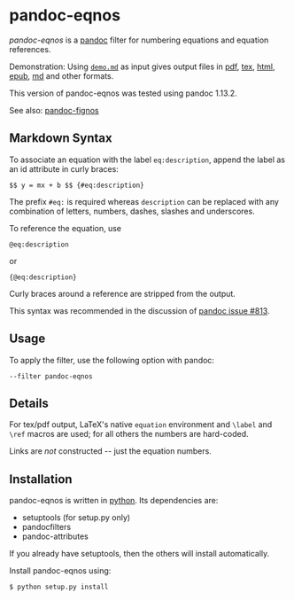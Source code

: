 
pandoc-eqnos
=============

*pandoc-eqnos* is a [pandoc] filter for numbering equations and equation references.

Demonstration: Using [`demo.md`] as input gives output files in [pdf], [tex], [html], [epub], [md] and other formats.

This version of pandoc-eqnos was tested using pandoc 1.13.2.

See also: [pandoc-fignos]


[pandoc]: http://pandoc.org/
[`demo.md`]: https://raw.githubusercontent.com/tomduck/pandoc-eqnos/master/demos/demo.md
[pdf]: https://raw.githubusercontent.com/tomduck/pandoc-eqnos/master/demos/out/demo.pdf
[tex]: https://raw.githubusercontent.com/tomduck/pandoc-eqnos/master/demos/out/demo.tex
[html]: https://rawgit.com/tomduck/pandoc-eqnos/master/demos/out/demo.html
[epub]: https://raw.githubusercontent.com/tomduck/pandoc-eqnos/master/demos/out/demo.epub
[md]: https://github.com/tomduck/pandoc-eqnos/blob/master/demos/out/demo.md
[pandoc-fignos]: https://github.com/tomduck/pandoc-fignos


Markdown Syntax
---------------

To associate an equation with the label `eq:description`, append the label as an id attribute in curly braces:

    $$ y = mx + b $$ {#eq:description}

The prefix `#eq:` is required whereas `description` can be replaced with any combination of letters, numbers, dashes, slashes and underscores.

To reference the equation, use

    @eq:description

or

    {@eq:description}

Curly braces around a reference are stripped from the output.

This syntax was recommended in the discussion of [pandoc issue #813].

[pandoc issue #813]: https://github.com/jgm/pandoc/issues/813


Usage
-----

To apply the filter, use the following option with pandoc:

    --filter pandoc-eqnos


Details
-------

For tex/pdf output, LaTeX's native `equation` environment and `\label` and `\ref` macros are used; for all others the numbers are hard-coded.

Links are *not* constructed -- just the equation numbers.


Installation
------------

pandoc-eqnos is written in [python].  Its dependencies are:

  - setuptools (for setup.py only)
  - pandocfilters
  - pandoc-attributes

If you already have setuptools, then the others will install automatically.

Install pandoc-eqnos using:

    $ python setup.py install


[python]: https://python.org/
